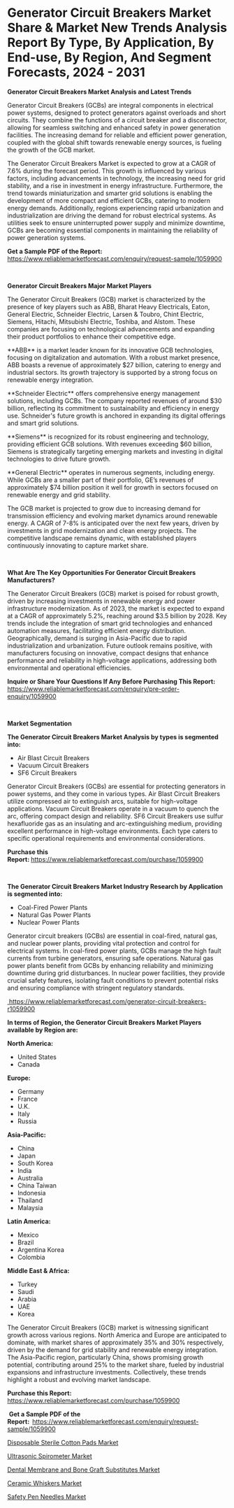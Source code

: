 <p><h1>Generator Circuit Breakers Market Share & Market New Trends Analysis Report By Type, By Application, By End-use, By Region, And Segment Forecasts, 2024 - 2031</h1></p><p><strong>Generator Circuit Breakers Market Analysis and Latest Trends</strong></p>
<p><p>Generator Circuit Breakers (GCBs) are integral components in electrical power systems, designed to protect generators against overloads and short circuits. They combine the functions of a circuit breaker and a disconnector, allowing for seamless switching and enhanced safety in power generation facilities. The increasing demand for reliable and efficient power generation, coupled with the global shift towards renewable energy sources, is fueling the growth of the GCB market.</p><p>The Generator Circuit Breakers Market is expected to grow at a CAGR of 7.6% during the forecast period. This growth is influenced by various factors, including advancements in technology, the increasing need for grid stability, and a rise in investment in energy infrastructure. Furthermore, the trend towards miniaturization and smarter grid solutions is enabling the development of more compact and efficient GCBs, catering to modern energy demands. Additionally, regions experiencing rapid urbanization and industrialization are driving the demand for robust electrical systems. As utilities seek to ensure uninterrupted power supply and minimize downtime, GCBs are becoming essential components in maintaining the reliability of power generation systems.</p></p>
<p><strong>Get a Sample PDF of the Report:&nbsp;</strong> <a href="https://www.reliablemarketforecast.com/enquiry/request-sample/1059900?utm_campaign=1080&utm_medium=2&utm_source=Github&utm_content=ia&utm_term=07122024&utm_id=generator-circuit-breakers">https://www.reliablemarketforecast.com/enquiry/request-sample/1059900</a></p>
<p>&nbsp;</p>
<p><strong>Generator Circuit Breakers Major Market Players</strong></p>
<p><p>The Generator Circuit Breakers (GCB) market is characterized by the presence of key players such as ABB, Bharat Heavy Electricals, Eaton, General Electric, Schneider Electric, Larsen & Toubro, Chint Electric, Siemens, Hitachi, Mitsubishi Electric, Toshiba, and Alstom. These companies are focusing on technological advancements and expanding their product portfolios to enhance their competitive edge.</p><p>**ABB** is a market leader known for its innovative GCB technologies, focusing on digitalization and automation. With a robust market presence, ABB boasts a revenue of approximately $27 billion, catering to energy and industrial sectors. Its growth trajectory is supported by a strong focus on renewable energy integration.</p><p>**Schneider Electric** offers comprehensive energy management solutions, including GCBs. The company reported revenues of around $30 billion, reflecting its commitment to sustainability and efficiency in energy use. Schneider's future growth is anchored in expanding its digital offerings and smart grid solutions.</p><p>**Siemens** is recognized for its robust engineering and technology, providing efficient GCB solutions. With revenues exceeding $60 billion, Siemens is strategically targeting emerging markets and investing in digital technologies to drive future growth.</p><p>**General Electric** operates in numerous segments, including energy. While GCBs are a smaller part of their portfolio, GE’s revenues of approximately $74 billion position it well for growth in sectors focused on renewable energy and grid stability.</p><p>The GCB market is projected to grow due to increasing demand for transmission efficiency and evolving market dynamics around renewable energy. A CAGR of 7-8% is anticipated over the next few years, driven by investments in grid modernization and clean energy projects. The competitive landscape remains dynamic, with established players continuously innovating to capture market share.</p></p>
<p>&nbsp;</p>
<p><strong>What Are The Key Opportunities For Generator Circuit Breakers Manufacturers?</strong></p>
<p><p>The Generator Circuit Breakers (GCB) market is poised for robust growth, driven by increasing investments in renewable energy and power infrastructure modernization. As of 2023, the market is expected to expand at a CAGR of approximately 5.2%, reaching around $3.5 billion by 2028. Key trends include the integration of smart grid technologies and enhanced automation measures, facilitating efficient energy distribution. Geographically, demand is surging in Asia-Pacific due to rapid industrialization and urbanization. Future outlook remains positive, with manufacturers focusing on innovative, compact designs that enhance performance and reliability in high-voltage applications, addressing both environmental and operational efficiencies.</p></p>
<p><strong>Inquire or Share Your Questions If Any Before Purchasing This Report:</strong> <a href="https://www.reliablemarketforecast.com/enquiry/pre-order-enquiry/1059900?utm_campaign=1080&utm_medium=2&utm_source=Github&utm_content=ia&utm_term=07122024&utm_id=generator-circuit-breakers">https://www.reliablemarketforecast.com/enquiry/pre-order-enquiry/1059900</a></p>
<p>&nbsp;</p>
<p><strong>Market Segmentation</strong></p>
<p><strong>The Generator Circuit Breakers Market Analysis by types is segmented into:</strong></p>
<p><ul><li>Air Blast Circuit Breakers</li><li>Vacuum Circuit Breakers</li><li>SF6 Circuit Breakers</li></ul></p>
<p><p>Generator Circuit Breakers (GCBs) are essential for protecting generators in power systems, and they come in various types. Air Blast Circuit Breakers utilize compressed air to extinguish arcs, suitable for high-voltage applications. Vacuum Circuit Breakers operate in a vacuum to quench the arc, offering compact design and reliability. SF6 Circuit Breakers use sulfur hexafluoride gas as an insulating and arc-extinguishing medium, providing excellent performance in high-voltage environments. Each type caters to specific operational requirements and environmental considerations.</p></p>
<p><strong>Purchase this Report:&nbsp;</strong><a href="https://www.reliablemarketforecast.com/purchase/1059900?utm_campaign=1080&utm_medium=2&utm_source=Github&utm_content=ia&utm_term=07122024&utm_id=generator-circuit-breakers">https://www.reliablemarketforecast.com/purchase/1059900</a></p>
<p>&nbsp;</p>
<p><strong>The Generator Circuit Breakers Market Industry Research by Application is segmented into:</strong></p>
<p><ul><li>Coal-Fired Power Plants</li><li>Natural Gas Power Plants</li><li>Nuclear Power Plants</li></ul></p>
<p><p>Generator circuit breakers (GCBs) are essential in coal-fired, natural gas, and nuclear power plants, providing vital protection and control for electrical systems. In coal-fired power plants, GCBs manage the high fault currents from turbine generators, ensuring safe operations. Natural gas power plants benefit from GCBs by enhancing reliability and minimizing downtime during grid disturbances. In nuclear power facilities, they provide crucial safety features, isolating fault conditions to prevent potential risks and ensuring compliance with stringent regulatory standards.</p></p>
<p><a href="https://www.reliablemarketforecast.com/generator-circuit-breakers-r1059900?utm_campaign=1080&utm_medium=2&utm_source=Github&utm_content=ia&utm_term=07122024&utm_id=generator-circuit-breakers">&nbsp;https://www.reliablemarketforecast.com/generator-circuit-breakers-r1059900</a></p>
<p><strong>In terms of Region, the Generator Circuit Breakers Market Players available by Region are:</strong></p>
<p>
    <p> <strong> North America: </strong>
        <ul>
            <li>United States</li>
            <li>Canada</li>
        </ul>
        </p> 
    <p> <strong> Europe: </strong>
        <ul>
            <li>Germany</li>
            <li>France</li>
            <li>U.K.</li>
            <li>Italy</li>
            <li>Russia</li>
        </ul>
        </p> 
    <p> <strong> Asia-Pacific: </strong>
        <ul>
            <li>China</li>
            <li>Japan</li>
            <li>South Korea</li>
            <li>India</li>
            <li>Australia</li>
            <li>China Taiwan</li>
            <li>Indonesia</li>
            <li>Thailand</li>
            <li>Malaysia</li>
        </ul>
        </p> 
    <p> <strong> Latin America: </strong>
        <ul>
            <li>Mexico</li>
            <li>Brazil</li>
            <li>Argentina Korea</li>
            <li>Colombia</li>
        </ul>
        </p> 
    <p> <strong> Middle East & Africa: </strong>
        <ul>
            <li>Turkey</li>
            <li>Saudi</li>
            <li>Arabia</li>
            <li>UAE</li>
            <li>Korea</li>
        </ul>
    </p>
    </p>
<p><p>The Generator Circuit Breakers (GCB) market is witnessing significant growth across various regions. North America and Europe are anticipated to dominate, with market shares of approximately 35% and 30% respectively, driven by the demand for grid stability and renewable energy integration. The Asia-Pacific region, particularly China, shows promising growth potential, contributing around 25% to the market share, fueled by industrial expansions and infrastructure investments. Collectively, these trends highlight a robust and evolving market landscape.</p></p>
<p><strong>Purchase this Report: </strong><a href="https://www.reliablemarketforecast.com/purchase/1059900?utm_campaign=1080&utm_medium=2&utm_source=Github&utm_content=ia&utm_term=07122024&utm_id=generator-circuit-breakers">https://www.reliablemarketforecast.com/purchase/1059900</a></p>
<p>&nbsp;<strong>Get a Sample PDF of the Report:&nbsp;&nbsp;</strong><a href="https://www.reliablemarketforecast.com/enquiry/request-sample/1059900?utm_campaign=1080&utm_medium=2&utm_source=Github&utm_content=ia&utm_term=07122024&utm_id=generator-circuit-breakers">https://www.reliablemarketforecast.com/enquiry/request-sample/1059900</a></p>
<p><strong></strong></p>
<p><p><a href="https://issuu.com/reportprime-2/docs/disposable-sterile-cotton-pads-market-size-2030.pp?utm_campaign=1080&utm_medium=2&utm_source=Github&utm_content=ia&utm_term=07122024&utm_id=generator-circuit-breakers">Disposable Sterile Cotton Pads Market</a></p><p><a href="https://www.linkedin.com/pulse/ultrasonic-spirometer-market-study-industry-overview-key-competitor-butef?utm_campaign=1080&utm_medium=2&utm_source=Github&utm_content=ia&utm_term=07122024&utm_id=generator-circuit-breakers">Ultrasonic Spirometer Market</a></p><p><a href="https://github.com/gdfhhhj/Market-Research-Report-List-6/blob/main/dental-membrane-and-bone-graft-substitutes-market.md?utm_campaign=1080&utm_medium=2&utm_source=Github&utm_content=ia&utm_term=07122024&utm_id=generator-circuit-breakers">Dental Membrane and Bone Graft Substitutes Market</a></p><p><a href="https://issuu.com/reportprime-2/docs/ceramic-whiskers-market-size-2030.pptx?utm_campaign=1080&utm_medium=2&utm_source=Github&utm_content=ia&utm_term=07122024&utm_id=generator-circuit-breakers">Ceramic Whiskers Market</a></p><p><a href="https://www.linkedin.com/pulse/safety-pen-needles-market-trends-forecast-growth-potential-rrz4f?utm_campaign=1080&utm_medium=2&utm_source=Github&utm_content=ia&utm_term=07122024&utm_id=generator-circuit-breakers">Safety Pen Needles Market</a></p></p>